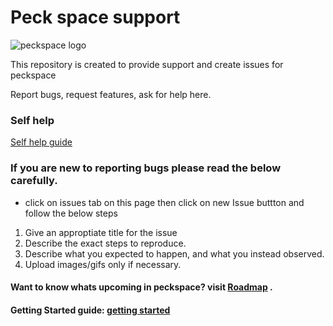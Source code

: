 # Peck space support

![peckspace logo](https://github.com/PaulleDemon/Peck-woods-web/blob/main/logos/github-peckwoodstemplate.png)

This repository is created to provide support and create issues for peckspace

Report bugs, request features, ask for help here.

### Self help 
[Self help guide](https://peckspace.pythonanywhere.com/help/blogs/)

### If you are new to reporting bugs please read the below carefully.

* click on issues tab on this page then click on new Issue buttton and follow the below steps

1. Give an approptiate title for the issue
2. Describe the exact steps to reproduce.
3. Describe what you expected to happen, and what you instead observed.
4. Upload images/gifs only if necessary.


#### Want to know whats upcoming in peckspace? visit [**Roadmap**](https://github.com/PaulleDemon/Peck-woods-web/blob/main/Roadmap.md) .
#### Getting Started guide: [**getting started**](https://github.com/PaulleDemon/Peck-woods-web/blob/main/SelfHelp.md)
